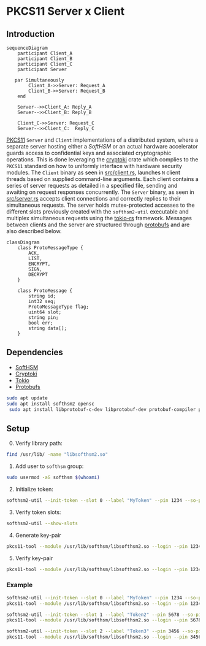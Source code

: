 # PKCS11 Server x Client
## Introduction


```mermaid
sequenceDiagram
    participant Client_A
    participant Client_B
    participant Client_C
    participant Server

   par Simultaneously
        Client_A->>Server: Request_A
        Client_B->>Server: Request_B
    end

    Server-->>Client_A: Reply_A
    Server-->>Client_B: Reply_B

    Client_C->>Server: Request_C
    Server-->>Client_C:  Reply_C

```

[PKCS11](https://thalesdocs.com/gphsm/ptk/5.9/docs/Content/PTK-C_Program/intro_PKCS11.htm)
`Server` and `Client` implementations of a distributed system, where a separate server hosting either a 
_SoftHSM_ or an actual hardware accelerator guards access to confidential keys and associated cryptographic operations. 
This is done leveraging the [cryptoki](https://github.com/parallaxsecond/rust-cryptoki) crate which complies to the `PKCS11`
standard on how to uniformly interface with hardware security modules.
The `Client` binary as seen in [src/client.rs](/src/client.rs), launches `N` client threads based on supplied command-line arguments. Each client contains a series of server requests as detailed in a specified file, sending and awaiting on request responses concurrently.
The `Server` binary, as seen in [src/server,rs](/src/server.rs) accepts client connections and 
correctly replies to their simultaneous requests. The server holds mutex-protected accesses to the different slots 
previously created with the `softhsm2-util` executable and multiplex simultaneous requests using the 
[tokio-rs](https://tokio.rs/) framework. Messages between clients and the server are structured through 
[protobufs](https://protobuf.dev/) and are also described below.


```mermaid
classDiagram
    class ProtoMessageType {
        ACK, 
        LIST, 
        ENCRYPT, 
        SIGN, 
        DECRYPT
    }

    class ProtoMessage {
        string id;
        int32 seq;
        ProtoMessageType flag;
        uint64 slot;
        string pin;
        bool err;
        string data[];
    }

```

## Dependencies
- [SoftHSM](https://github.com/softhsm/SoftHSMv2)
- [Cryptoki](https://github.com/parallaxsecond/rust-cryptoki)
- [Tokio](https://github.com/tokio-rs/tokio)
- [Protobufs](https://protobuf.dev/)

```bash 
sudo apt update
sudo apt install softhsm2 opensc
 sudo apt install libprotobuf-c-dev libprotobuf-dev protobuf-compiler protobuf-codegen
```

## Setup
0. Verify library path: 
```bash 
find /usr/lib/ -name "libsofthsm2.so"
```

1. Add user to `softhsm` group:
```bash
sudo usermod -aG softhsm $(whoami)
```

2. Initialize token:
```bash 
softhsm2-util --init-token --slot 0 --label "MyToken" --pin 1234 --so-pin 1234
```

3. Verify token slots:
```bash 
softhsm2-util --show-slots
```

4. Generate key-pair 
```bash 
pkcs11-tool --module /usr/lib/softhsm/libsofthsm2.so --login --pin 1234 --keypairgen --key-type rsa:2048 --id 01 --label "TestKey"
```

5. Verify key-pair 
```bash 
pkcs11-tool --module /usr/lib/softhsm/libsofthsm2.so --login --pin 1234 --list-objects
```

### Example
```bash 
softhsm2-util --init-token --slot 0 --label "MyToken" --pin 1234 --so-pin 1234
pkcs11-tool --module /usr/lib/softhsm/libsofthsm2.so --login --pin 1234 --keypairgen --key-type rsa:2048 --id 01 --label "TestKey"

softhsm2-util --init-token --slot 1 --label "Token2" --pin 5678 --so-pin 5678
pkcs11-tool --module /usr/lib/softhsm/libsofthsm2.so --login --pin 5678 --keypairgen --key-type rsa:2048 --id 02 --label "Key2" --slot 1482650756

softhsm2-util --init-token --slot 2 --label "Token3" --pin 3456 --so-pin 3456
pkcs11-tool --module /usr/lib/softhsm/libsofthsm2.so --login --pin 3456 --keypairgen --key-type rsa:2048 --id 03 --label "Key3" --slot 1125575704


```
